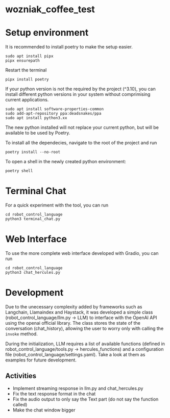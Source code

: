 # wozniak_coffee_test

# Setup environment
It is recommended to install poetry to make the setup easier.
```
sudo apt install pipx
pipx ensurepath
```
Restart the terminal
```
pipx install poetry
```
If your python version is not the required by the project (^3.10), you can install different python versions in your system without comprimising current applications.
```
sudo apt install software-properties-common
sudo add-apt-repository ppa:deadsnakes/ppa
sudo apt install python3.xx
```
The new python installed will not replace your current python, but will be available to be used by Poetry.

To install all the dependecies, navigate to the root of the project and run
```
poetry install --no-root
```
To open a shell in the newly created python environment:
```
poetry shell
```

# Terminal Chat
For a quick experiment with the tool, you can run
```
cd robot_control_language
python3 terminal_chat.py
```

# Web Interface
To use the more complete web interface developed with Gradio, you can run
```
cd robot_control_language
python3 chat_hercules.py
```

# Development
Due to the unecessary complexity added by frameworks such as Langchain, Llamaindex and Haystack, it was developed a simple class (robot_control_language/llm.py -> LLM) to interface with the OpenAI API using the openai official library. The class stores the state of the conversation (chat_history), allowing the user to worry only with calling the `invoke` method.

During the initialization, LLM requires a list of available functions (defined in robot_control_language/tools.py -> hercules_functions) and a configuration file (robot_control_language/settings.yaml). Take a look at them as examples for future development.

## Activities
- Implement streaming response in llm.py and chat_hercules.py
- Fix the text response format in the chat
- Fix the audio output to only say the Text part (do not say the function called)
- Make the chat window bigger
